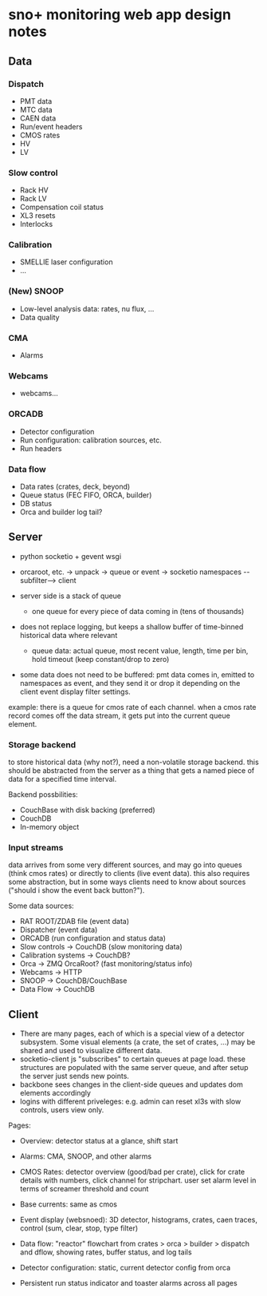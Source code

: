 sno+ monitoring web app design notes
====================================
Data
----
### Dispatch
* PMT data
* MTC data
* CAEN data
* Run/event headers
* CMOS rates
* HV
* LV

### Slow control
* Rack HV
* Rack LV
* Compensation coil status
* XL3 resets
* Interlocks

### Calibration
* SMELLIE laser configuration
* ...

### (New) SNOOP
* Low-level analysis data: rates, nu flux, ...
* Data quality

### CMA
* Alarms

### Webcams
* webcams...

### ORCADB
* Detector configuration
* Run configuration: calibration sources, etc.
* Run headers

### Data flow
* Data rates (crates, deck, beyond)
* Queue status (FEC FIFO, ORCA, builder)
* DB status
* Orca and builder log tail?

Server
------
* python socketio + gevent wsgi
* orcaroot, etc. -> unpack -> queue or event -> socketio namespaces --subfilter--> client
* server side is a stack of queue
  * one queue for every piece of data coming in (tens of thousands)

* does not replace logging, but keeps a shallow buffer of time-binned historical data where relevant
  * queue data: actual queue, most recent value, length, time per bin, hold timeout (keep constant/drop to zero)

* some data does not need to be buffered: pmt data comes in, emitted to namespaces as event, and they send it or drop it depending on the client event display filter settings.

example: there is a queue for cmos rate of each channel. when a cmos rate record comes off the data stream, it gets put into the current queue element.

### Storage backend
to store historical data (why not?), need a non-volatile storage backend. this should be abstracted from the server as a thing that gets a named piece of data for a specified time interval.

Backend possbilities:
* CouchBase with disk backing (preferred)
* CouchDB
* In-memory object

### Input streams
data arrives from some very different sources, and may go into queues (think cmos rates) or directly to clients (live event data). this also requires some abstraction, but in some ways clients need to know about sources ("should i show the event back button?").

Some data sources:
* RAT ROOT/ZDAB file (event data)
* Dispatcher (event data)
* ORCADB (run configuration and status data)
* Slow controls -> CouchDB (slow monitoring data)
* Calibration systems -> CouchDB?
* Orca -> ZMQ OrcaRoot? (fast monitoring/status info)
* Webcams -> HTTP
* SNOOP -> CouchDB/CouchBase
* Data Flow -> CouchDB

Client
------
* There are many pages, each of which is a special view of a detector subsystem. Some visual elements (a crate, the set of crates, ...) may be shared and used to visualize different data.
* socketio-client js "subscribes" to certain queues at page load. these structures are populated with the same server queue, and after setup the server just sends new points.
* backbone sees changes in the client-side queues and updates dom elements accordingly
* logins with different priveleges: e.g. admin can reset xl3s with slow controls, users view only.

Pages:
  * Overview: detector status at a glance, shift start
  * Alarms: CMA, SNOOP, and other alarms
  * CMOS Rates: detector overview (good/bad per crate), click for crate details with numbers, click channel for stripchart. user set alarm level in terms of screamer threshold and count
  * Base currents: same as cmos
  * Event display (websnoed): 3D detector, histograms, crates, caen traces, control (sum, clear, stop, type filter)
  * Data flow: "reactor" flowchart from crates > orca > builder > dispatch and dflow, showing rates, buffer status, and log tails
  * Detector configuration: static, current detector config from orca

* Persistent run status indicator and toaster alarms across all pages

